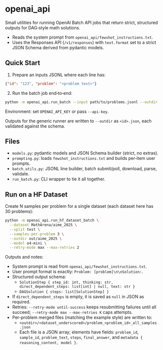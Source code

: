 # openai_api

Small utilities for running OpenAI Batch API jobs that return strict, structured outputs for DAG‑style math solutions.

- Reads the system prompt from `openai_api/fewshot_instructions.txt`.
- Uses the Responses API (`/v1/responses`) with `text.format` set to a strict JSON Schema derived from pydantic models.

## Quick Start

1. Prepare an inputs JSONL where each line has:

```json
{"id": "123", "problem": "<problem text>"}
```

2. Run the batch job end‑to‑end:

```bash
python -m openai_api.run_batch --input path/to/problems.jsonl --outdir out --model o4-mini
```

Environment: set `OPENAI_API_KEY` or pass `--api-key`.

Outputs for the generic runner are written to `--outdir` as `<id>.json`, each validated against the schema.

## Files

- `models.py`: pydantic models and JSON Schema builder (strict, no extras).
- `prompting.py`: loads `fewshot_instructions.txt` and builds per‑item user prompts.
- `batch_utils.py`: JSONL line builder, batch submit/poll, download, parse, validate.
- `run_batch.py`: CLI wrapper to tie it all together.

## Run on a HF Dataset

Create N samples per problem for a single dataset (each dataset here has 30 problems):

```bash
python -m openai_api.run_hf_dataset_batch \
  --dataset MathArena/aime_2025 \
  --split test \
  --samples-per-problem 3 \
  --outdir out/aime_2025 \
  --model o4-mini \
  --retry-mode max --max-retries 2
```

Outputs and notes:
- System prompt is read from `openai_api/fewshot_instructions.txt`.
- User prompt format is exactly: `Problem: [problem]\n\nSolution:`.
- Structured output schema:
  - `SolutionStep { step_id: int, thinking: str, direct_dependent_steps: list[int] | null, text: str }`
  - `DAGSolution { steps: list[SolutionStep] }`
- If `direct_dependent_steps` is empty, it is saved as `null` in JSON as required.
- Retries: `--retry-mode until-success` keeps resubmitting failures until all succeed; `--retry-mode max --max-retries K` caps attempts.
- Per-problem merged files (matching the example style) are written to:
  - `<outdir>/<dataset_underscored>/problem_<problem_id>_all_samples.json`
  - Each file is a JSON array; elements have fields: `problem_id`, `sample_id`, `problem_text`, `steps`, `final_answer`, and `metadata { reasoning_content, model }`.
